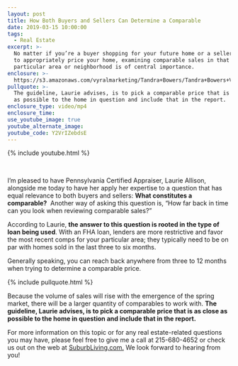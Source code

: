 ```yaml
---
layout: post
title: How Both Buyers and Sellers Can Determine a Comparable
date: 2019-03-15 10:00:00
tags:
  - Real Estate
excerpt: >-
  No matter if you’re a buyer shopping for your future home or a seller looking
  to appropriately price your home, examining comparable sales in that
  particular area or neighborhood is of central importance.
enclosure: >-
  https://s3.amazonaws.com/vyralmarketing/Tandra+Bowers/Tandra+Bowers+Video+Blog-+How+to+Determine+a+Comparable.mp4
pullquote: >-
  The guideline, Laurie advises, is to pick a comparable price that is as close
  as possible to the home in question and include that in the report.
enclosure_type: video/mp4
enclosure_time:
use_youtube_image: true
youtube_alternate_image:
youtube_code: Y2VrIZebdsE
---
```


{% include youtube.html %}

 

I’m pleased to have Pennsylvania Certified Appraiser, Laurie Allison, alongside me today to have her apply her expertise to a question that has equal relevance to both buyers and sellers: **What constitutes a comparable?**  Another way of asking this question is, “How far back in time can you look when reviewing comparable sales?”  

According to Laurie, **the answer to this question is rooted in the type of loan being used**. With an FHA loan, lenders are more restrictive and favor the most recent comps for your particular area; they typically need to be on par with homes sold in the last three to six months.

Generally speaking, you can reach back anywhere from three to 12 months when trying to determine a comparable price.

{% include pullquote.html %}

Because the volume of sales will rise with the emergence of the spring market, there will be a larger quantity of comparables to work with. **The guideline, Laurie advises, is to pick a comparable price that is as close as possible to the home in question and include that in the report.**

For more information on this topic or for any real estate-related questions you may have, please feel free to give me a call at 215-680-4652 or check us out on the web at [SuburbLiving.com.](http://suburbliving.com/) We look forward to hearing from you!